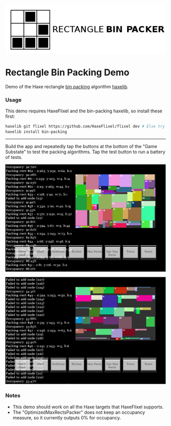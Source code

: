 ![Project logo](screenshots/bin_packing_logo.png?raw=true "Bin Packing Algorithms Logo")

# Rectangle Bin Packing Demo

Demo of the Haxe rectangle [bin packing](https://github.com/Tw1ddle/Rectangle-Bin-Packing) algorithm [haxelib](http://lib.haxe.org/p/bin-packing).

### Usage ###

This demo requires HaxeFlixel and the bin-packing haxelib, so install these first:

```bash
haxelib git flixel https://github.com/HaxeFlixel/flixel dev # Else try stable branch of HaxeFlixel: haxelib install flixel
haxelib install bin-packing
```

------

Build the app and repeatedly tap the buttons at the bottom of the "Game Substate" to test the packing algorithms. Tap the test button to run a battery of tests.

![Screenshot](screenshots/screenshot1.png?raw=true "Bin Packing Algorithm Demo screenshot 1")

![Screenshot](screenshots/screenshot2.png?raw=true "Bin Packing Algorithm Demo screenshot 2")

### Notes ###
* This demo should work on all the Haxe targets that HaxeFlixel supports.
* The "OptimizedMaxRectsPacker" does not keep an occupancy measure, so it currently outputs 0% for occupancy.